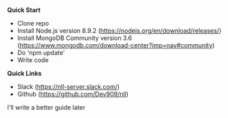 **Quick Start**

- Clone repo
- Install Node.js version 8.9.2 (https://nodejs.org/en/download/releases/)
- Install MongoDB Community version 3.6 (https://www.mongodb.com/download-center?jmp=nav#community)
- Do 'npm update'
- Write code

**Quick Links**

- Slack (https://nll-server.slack.com/)
- Github (https://github.com/Dev909/nll)


I'll write a better guide later